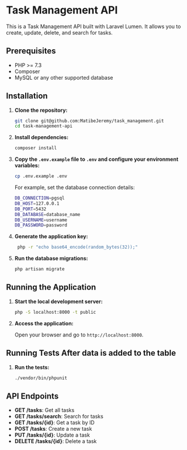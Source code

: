 # Task Management API

This is a Task Management API built with Laravel Lumen. It allows you to create, update, delete, and search for tasks.

## Prerequisites

- PHP >= 7.3
- Composer
- MySQL or any other supported database

## Installation

1. **Clone the repository:**

    ```sh
    git clone git@github.com:MatibeJeremy/task_management.git
    cd task-management-api
    ```

2. **Install dependencies:**

    ```sh
    composer install
    ```

3. **Copy the `.env.example` file to `.env` and configure your environment variables:**

    ```sh
    cp .env.example .env
    ```
   For example, set the database connection details:

    ```sh
    DB_CONNECTION=pgsql
    DB_HOST=127.0.0.1
    DB_PORT=5432
    DB_DATABASE=database_name
    DB_USERNAME=username
    DB_PASSWORD=password

4. **Generate the application key:**

    ```sh
     php -r "echo base64_encode(random_bytes(32));" 
    ```

5. **Run the database migrations:**

    ```sh
    php artisan migrate
    ```
   
## Running the Application

1. **Start the local development server:**

    ```sh
    php -S localhost:8000 -t public
    ```

2. **Access the application:**

   Open your browser and go to `http://localhost:8000`.

## Running Tests After data is added to the table

1. **Run the tests:**

    ```sh
    ./vendor/bin/phpunit
    ```

## API Endpoints

- **GET /tasks**: Get all tasks
- **GET /tasks/search**: Search for tasks
- **GET /tasks/{id}**: Get a task by ID
- **POST /tasks**: Create a new task
- **PUT /tasks/{id}**: Update a task
- **DELETE /tasks/{id}**: Delete a task

